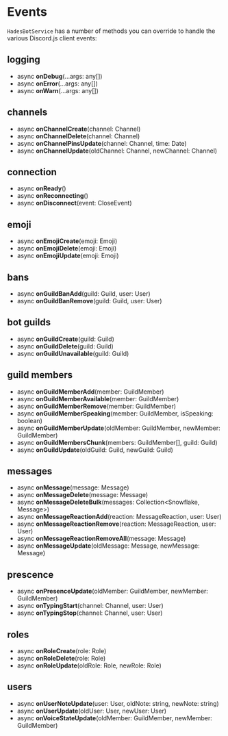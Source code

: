 # Events

`HadesBotService` has a number of methods you can override to handle the
various Discord.js client events:

## logging

- async **onDebug**(...args: any[])
- async **onError**(...args: any[])
- async **onWarn**(...args: any[])

## channels

- async **onChannelCreate**(channel: Channel)
- async **onChannelDelete**(channel: Channel)
- async **onChannelPinsUpdate**(channel: Channel, time: Date)
- async **onChannelUpdate**(oldChannel: Channel, newChannel: Channel)

## connection

- async **onReady**()
- async **onReconnecting**()
- async **onDisconnect**(event: CloseEvent)

## emoji

- async **onEmojiCreate**(emoji: Emoji)
- async **onEmojiDelete**(emoji: Emoji)
- async **onEmojiUpdate**(emoji: Emoji)

## bans

- async **onGuildBanAdd**(guild: Guild, user: User)
- async **onGuildBanRemove**(guild: Guild, user: User)

## bot guilds

- async **onGuildCreate**(guild: Guild)
- async **onGuildDelete**(guild: Guild)
- async **onGuildUnavailable**(guild: Guild)

## guild members

- async **onGuildMemberAdd**(member: GuildMember)
- async **onGuildMemberAvailable**(member: GuildMember)
- async **onGuildMemberRemove**(member: GuildMember)
- async **onGuildMemberSpeaking**(member: GuildMember, isSpeaking: boolean)
- async **onGuildMemberUpdate**(oldMember: GuildMember, newMember: GuildMember)
- async **onGuildMembersChunk**(members: GuildMember[], guild: Guild)
- async **onGuildUpdate**(oldGuild: Guild, newGuild: Guild)

## messages

- async **onMessage**(message: Message)
- async **onMessageDelete**(message: Message)
- async **onMessageDeleteBulk**(messages: Collection<Snowflake, Message>)
- async **onMessageReactionAdd**(reaction: MessageReaction, user: User)
- async **onMessageReactionRemove**(reaction: MessageReaction, user: User)
- async **onMessageReactionRemoveAll**(message: Message)
- async **onMessageUpdate**(oldMessage: Message, newMessage: Message)

## prescence

- async **onPresenceUpdate**(oldMember: GuildMember, newMember: GuildMember)
- async **onTypingStart**(channel: Channel, user: User)
- async **onTypingStop**(channel: Channel, user: User)

## roles

- async **onRoleCreate**(role: Role)
- async **onRoleDelete**(role: Role)
- async **onRoleUpdate**(oldRole: Role, newRole: Role)

## users

- async **onUserNoteUpdate**(user: User, oldNote: string, newNote: string)
- async **onUserUpdate**(oldUser: User, newUser: User)
- async **onVoiceStateUpdate**(oldMember: GuildMember, newMember: GuildMember)
